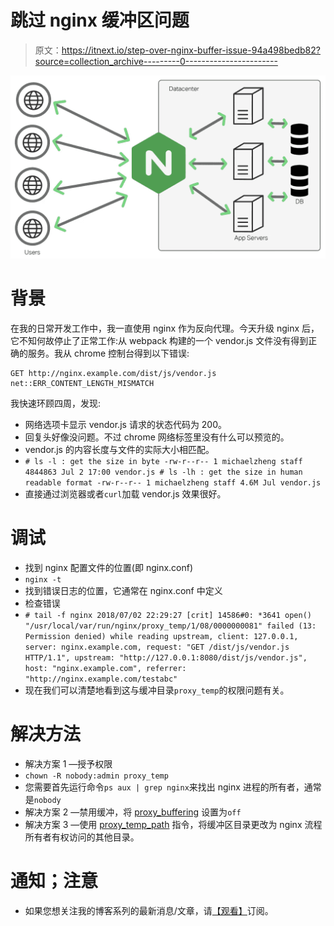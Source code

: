 # 跳过 nginx 缓冲区问题

> 原文：<https://itnext.io/step-over-nginx-buffer-issue-94a498bedb82?source=collection_archive---------0----------------------->

![](img/b375838b997685fb94aa1afac51513fe.png)

# 背景

在我的日常开发工作中，我一直使用 nginx 作为反向代理。今天升级 nginx 后，它不知何故停止了正常工作:从 webpack 构建的一个 vendor.js 文件没有得到正确的服务。我从 chrome 控制台得到以下错误:

```
GET http://nginx.example.com/dist/js/vendor.js net::ERR_CONTENT_LENGTH_MISMATCH
```

我快速环顾四周，发现:

*   网络选项卡显示 vendor.js 请求的状态代码为 200。
*   回复头好像没问题。不过 chrome 网络标签里没有什么可以预览的。
*   vendor.js 的内容长度与文件的实际大小相匹配。
*   `# ls -l : get the size in byte -rw-r--r-- 1 michaelzheng staff 4844863 Jul 2 17:00 vendor.js # ls -lh : get the size in human readable format -rw-r--r-- 1 michaelzheng staff 4.6M Jul vendor.js`
*   直接通过浏览器或者`curl`加载 vendor.js 效果很好。

# 调试

*   找到 nginx 配置文件的位置(即 nginx.conf)
*   `nginx -t`
*   找到错误日志的位置，它通常在 nginx.conf 中定义
*   检查错误
*   `# tail -f nginx 2018/07/02 22:29:27 [crit] 14586#0: *3641 open() "/usr/local/var/run/nginx/proxy_temp/1/08/0000000081" failed (13: Permission denied) while reading upstream, client: 127.0.0.1, server: nginx.example.com, request: "GET /dist/js/vendor.js HTTP/1.1", upstream: "http://127.0.0.1:8080/dist/js/vendor.js", host: "nginx.example.com", referrer: "http://nginx.example.com/testabc"`
*   现在我们可以清楚地看到这与缓冲目录`proxy_temp`的权限问题有关。

# 解决方法

*   解决方案 1 —授予权限
*   `chown -R nobody:admin proxy_temp`
*   您需要首先运行命令`ps aux | grep nginx`来找出 nginx 进程的所有者，通常是`nobody`
*   解决方案 2 —禁用缓冲，将 [proxy_buffering](http://nginx.org/en/docs/http/ngx_http_proxy_module.html#proxy_buffering) 设置为`off`
*   解决方案 3 —使用 [proxy_temp_path](http://nginx.org/en/docs/http/ngx_http_proxy_module.html#proxy_temp_path) 指令，将缓冲区目录更改为 nginx 流程所有者有权访问的其他目录。

# 通知；注意

*   如果您想关注我的博客系列的最新消息/文章，请[【观看】](https://github.com/n0ruSh/blogs/)订阅。